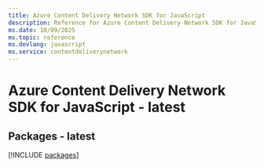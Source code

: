 ```yaml
---
title: Azure Content Delivery Network SDK for JavaScript
description: Reference for Azure Content Delivery Network SDK for JavaScript
ms.date: 10/09/2025
ms.topic: reference
ms.devlang: javascript
ms.service: contentdeliverynetwork
---
```

# Azure Content Delivery Network SDK for JavaScript - latest
## Packages - latest
[!INCLUDE [packages](content-delivery-network-index.md)]